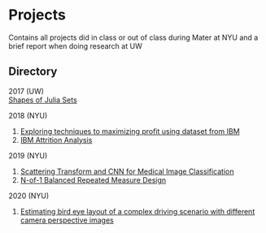 # Projects
Contains all projects did in class or out of class during Mater at NYU and a brief report when doing research at UW

## Directory
2017 (UW)  
[Shapes of Julia Sets](https://github.com/Heimine/School_Project/tree/master/Shapes%20of%20Julia%20sets)

2018 (NYU)
1. [Exploring techniques to maximizing profit using dataset from IBM](https://github.com/Heimine/School_Project/tree/master/Exploring%20techniques%20to%20maximizing%20profit%20using%20dataset%20from%20IBM)  
2. [IBM Attrition Analysis](https://github.com/Heimine/School_Project/tree/master/IBM%20Attrition%20Analysis)

2019 (NYU)
1. [Scattering Transform and CNN for Medical Image Classification](https://github.com/Heimine/School_Project/tree/master/Scattering%20Transform%20and%20CNN%20for%20Medical%20Image%20Classification) 
2. [N-of-1 Balanced Repeated Measure Design](https://github.com/Heimine/School_Project/tree/master/N-of-1%20Balanced%20Repeated%20Measure%20Design)

2020 (NYU)
1. [Estimating bird eye layout of a complex driving scenario with different camera perspective images](https://github.com/yingj1n/HexaLayout) 

